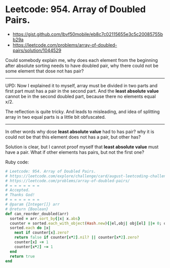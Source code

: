 # Leetcode: 954. Array of Doubled Pairs.

- https://gist.github.com/lbvf50mobile/eb8c7c02115655e3c5c20085755bb29a
- https://leetcode.com/problems/array-of-doubled-pairs/solution/1044529
 
Could somebody explain me, why does each element from the beginning after absolute sorting needs to have doubled pair, why there could not be some element that dose not has pair?

***
UPD: Now I explained it to myself, array must be divided in two parts and first part must has a pair in the second part. And the **least absolute value** cannot be in the second doubled part, because there no elements equal x/2.

The reflection is quite tricky. And leads to misleading, and idea of splitting array in two equal parts is a little bit obfuscated. 
***

In other words why dose **least absolute value** had to has pair? why it is could not be that this element does not has a pair, but other has?

Solution is clear, but I cannot proof myself that **least absolute value** must have a pair. What if other elements has pairs, but not the first one?

Ruby code:
```Ruby
# Leetcode: 954. Array of Doubled Pairs.
# https://leetcode.com/explore/challenge/card/august-leetcoding-challenge-2021/614/week-2-august-8th-august-14th/3877/
# https://leetcode.com/problems/array-of-doubled-pairs/
# = = = = = = =
# Accepted.
# Thanks God!
# = = = = = = =
# @param {Integer[]} arr
# @return {Boolean}
def can_reorder_doubled(arr)
  sorted = arr.sort_by{|x| x.abs}
  counter = sorted.each_with_object(Hash.new){|el,obj| obj[el] ||= 0; obj[el]+=1}
  sorted.each do |x|
    next if counter[x].zero?
    return false if counter[x*2].nil? || counter[x*2].zero?
    counter[x] -= 1
    counter[x*2] -= 1
  end
  return true
end
```
